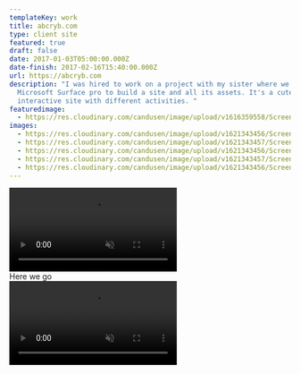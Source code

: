 ```yaml
---
templateKey: work
title: abcryb.com
type: client site
featured: true
draft: false
date: 2017-01-03T05:00:00.000Z
date-finish: 2017-02-16T15:40:00.000Z
url: https://abcryb.com
description: "I was hired to work on a project with my sister where we used the
  Microsoft Surface pro to build a site and all its assets. It's a cute little
  interactive site with different activities. "
featuredimage:
  - https://res.cloudinary.com/candusen/image/upload/v1616359558/Screen_Shot_2021-03-21_at_4.45.36_PM_mp7sgu.png
images:
  - https://res.cloudinary.com/candusen/image/upload/v1621343456/Screen_Shot_2021-05-17_at_10.19.06_AM_quvape.png
  - https://res.cloudinary.com/candusen/image/upload/v1621343457/Screen_Shot_2021-05-17_at_10.21.17_AM_uhkfn2.png
  - https://res.cloudinary.com/candusen/image/upload/v1621343456/Screen_Shot_2021-05-17_at_10.18.48_AM_ltj6zw.png
  - https://res.cloudinary.com/candusen/image/upload/v1621343457/Screen_Shot_2021-05-17_at_10.18.29_AM_wg1ks1.png
  - https://res.cloudinary.com/candusen/image/upload/v1621343456/Screen_Shot_2021-05-17_at_10.24.00_AM_z20ljc.png
---
```

<div class='caption-container video-caption'><div className="mobile-video-cover">
    <video autoplay muted loop src=https://res.cloudinary.com/candusen/video/upload/v1621270739/abcryb-vid_wiebhc.mp4></video></div>
  <div class='caption'>Here we go</div></div>



<div class='caption-container video-caption'><div className="mobile-video-cover">
    <video autoplay muted loop src=https://res.cloudinary.com/candusen/video/upload/v1621343165/abcryb-vid-2_mgfvxk.mp4></video></div>
  <div class='caption'></div></div>
